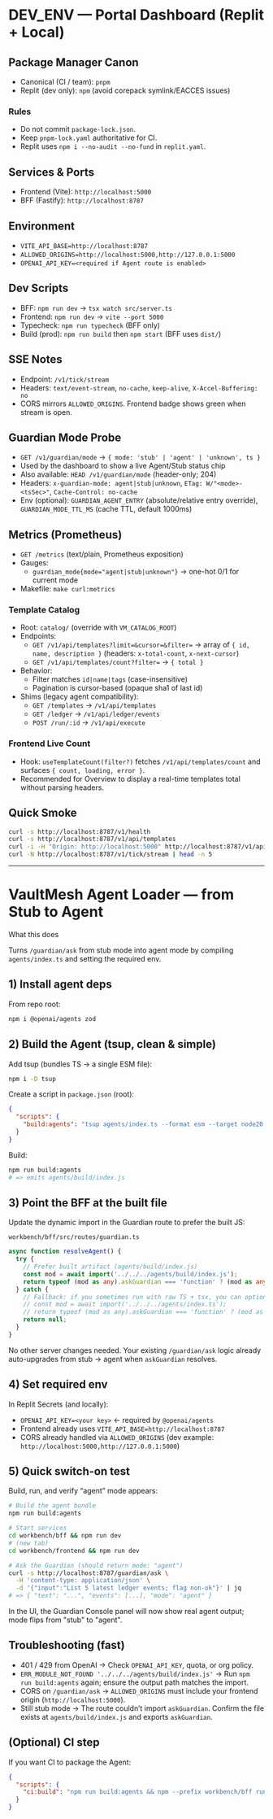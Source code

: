 # DEV_ENV — Portal Dashboard (Replit + Local)

## Package Manager Canon
- Canonical (CI / team): `pnpm`
- Replit (dev only): `npm` (avoid corepack symlink/EACCES issues)

### Rules
- Do not commit `package-lock.json`.
- Keep `pnpm-lock.yaml` authoritative for CI.
- Replit uses `npm i --no-audit --no-fund` in `replit.yaml`.

## Services & Ports
- Frontend (Vite): `http://localhost:5000`
- BFF (Fastify): `http://localhost:8787`

## Environment
- `VITE_API_BASE=http://localhost:8787`
- `ALLOWED_ORIGINS=http://localhost:5000,http://127.0.0.1:5000`
- `OPENAI_API_KEY=<required if Agent route is enabled>`

## Dev Scripts
- BFF: `npm run dev` → `tsx watch src/server.ts`
- Frontend: `npm run dev` → `vite --port 5000`
- Typecheck: `npm run typecheck` (BFF only)
- Build (prod): `npm run build` then `npm start` (BFF uses `dist/`)

## SSE Notes
- Endpoint: `/v1/tick/stream`
- Headers: `text/event-stream`, `no-cache`, `keep-alive`, `X-Accel-Buffering: no`
- CORS mirrors `ALLOWED_ORIGINS`. Frontend badge shows green when stream is open.

## Guardian Mode Probe
- `GET /v1/guardian/mode` → `{ mode: 'stub' | 'agent' | 'unknown', ts }`
- Used by the dashboard to show a live Agent/Stub status chip
- Also available: `HEAD /v1/guardian/mode` (header-only; 204)
- Headers: `x-guardian-mode: agent|stub|unknown`, `ETag: W/"<mode>-<tsSec>"`, `Cache-Control: no-cache`
- Env (optional): `GUARDIAN_AGENT_ENTRY` (absolute/relative entry override), `GUARDIAN_MODE_TTL_MS` (cache TTL, default 1000ms)

## Metrics (Prometheus)
- `GET /metrics` (text/plain, Prometheus exposition)
- Gauges:
  - `guardian_mode{mode="agent|stub|unknown"}` → one-hot 0/1 for current mode
- Makefile: `make curl:metrics`

### Template Catalog
- Root: `catalog/` (override with `VM_CATALOG_ROOT`)
- Endpoints:
  - `GET /v1/api/templates?limit=&cursor=&filter=` → array of `{ id, name, description }` (headers: `x-total-count`, `x-next-cursor`)
  - `GET /v1/api/templates/count?filter=` → `{ total }`
- Behavior:
  - Filter matches `id|name|tags` (case-insensitive)
  - Pagination is cursor-based (opaque sha1 of last id)
- Shims (legacy agent compatibility):
  - `GET /templates` → `/v1/api/templates`
  - `GET /ledger` → `/v1/api/ledger/events`
  - `POST /run/:id` → `/v1/api/execute`

### Frontend Live Count
- Hook: `useTemplateCount(filter?)` fetches `/v1/api/templates/count` and surfaces `{ count, loading, error }`.
- Recommended for Overview to display a real-time templates total without parsing headers.

## Quick Smoke
```bash
curl -s http://localhost:8787/v1/health
curl -s http://localhost:8787/v1/api/templates
curl -i -H "Origin: http://localhost:5000" http://localhost:8787/v1/api/templates | sed -n '1,10p'
curl -N http://localhost:8787/v1/tick/stream | head -n 5
```

---

# VaultMesh Agent Loader — from Stub to Agent

What this does

Turns `/guardian/ask` from stub mode into agent mode by compiling `agents/index.ts` and setting the required env.

## 1) Install agent deps

From repo root:

```bash
npm i @openai/agents zod
```

## 2) Build the Agent (tsup, clean & simple)

Add tsup (bundles TS → a single ESM file):

```bash
npm i -D tsup
```

Create a script in `package.json` (root):

```json
{
  "scripts": {
    "build:agents": "tsup agents/index.ts --format esm --target node20 --dts=false --splitting=false --out-dir agents/build --clean"
  }
}
```

Build:

```bash
npm run build:agents
# => emits agents/build/index.js
```

## 3) Point the BFF at the built file

Update the dynamic import in the Guardian route to prefer the built JS:

`workbench/bff/src/routes/guardian.ts`

```ts
async function resolveAgent() {
  try {
    // Prefer built artifact (agents/build/index.js)
    const mod = await import('../../../agents/build/index.js');
    return typeof (mod as any).askGuardian === 'function' ? (mod as any).askGuardian : null;
  } catch {
    // Fallback: if you sometimes run with raw TS + tsx, you can optionally try the TS path:
    // const mod = await import('../../../agents/index.ts');
    // return typeof (mod as any).askGuardian === 'function' ? (mod as any).askGuardian : null;
    return null;
  }
}
```

No other server changes needed. Your existing `/guardian/ask` logic already auto-upgrades from stub → agent when `askGuardian` resolves.

## 4) Set required env

In Replit Secrets (and locally):
- `OPENAI_API_KEY=<your key>`  ← required by `@openai/agents`
- Frontend already uses `VITE_API_BASE=http://localhost:8787`
- CORS already handled via `ALLOWED_ORIGINS` (dev example: `http://localhost:5000,http://127.0.0.1:5000`)

## 5) Quick switch-on test

Build, run, and verify “agent” mode appears:

```bash
# Build the agent bundle
npm run build:agents

# Start services
cd workbench/bff && npm run dev
# (new tab)
cd workbench/frontend && npm run dev

# Ask the Guardian (should return mode: "agent")
curl -s http://localhost:8787/guardian/ask \
  -H 'content-type: application/json' \
  -d '{"input":"List 5 latest ledger events; flag non-ok"}' | jq
# => { "text": "...", "events": [...], "mode": "agent" }
```

In the UI, the Guardian Console panel will now show real agent output; mode flips from "stub" to "agent".

## Troubleshooting (fast)
- 401 / 429 from OpenAI → Check `OPENAI_API_KEY`, quota, or org policy.
- `ERR_MODULE_NOT_FOUND '../../../agents/build/index.js'` → Run `npm run build:agents` again; ensure the output path matches the import.
- CORS on `/guardian/ask` → `ALLOWED_ORIGINS` must include your frontend origin (`http://localhost:5000`).
- Still stub mode → The route couldn’t import `askGuardian`. Confirm the file exists at `agents/build/index.js` and exports `askGuardian`.

## (Optional) CI step

If you want CI to package the Agent:

```json
{
  "scripts": {
    "ci:build": "npm run build:agents && npm --prefix workbench/bff run build && npm --prefix workbench/frontend run build"
  }
}
```
